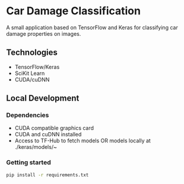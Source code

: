 # Car Damage Classification

A small application based on TensorFlow and Keras for classifying car damage properties on images.

## Technologies

- TensorFlow/Keras
- SciKit Learn
- CUDA/cuDNN

## Local Development

### Dependencies
- CUDA compatible graphics card
- CUDA and cuDNN installed
- Access to TF-Hub to fetch models OR models locally at ./keras/models/~

### Getting started
  ```sh
  pip install -r requirements.txt
  ```
